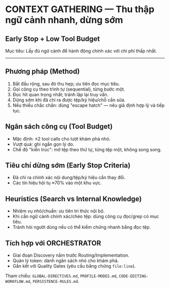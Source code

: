 # CONTEXT GATHERING — Thu thập ngữ cảnh nhanh, dừng sớm
## Early Stop + Low Tool Budget

Mục tiêu: Lấy đủ ngữ cảnh để hành động chính xác với chi phí thấp nhất.

---

## Phương pháp (Method)
1. Bắt đầu rộng, sau đó thu hẹp; ưu tiên đọc mục tiêu.
2. Gọi công cụ theo trình tự (sequential), từng bước một.
3. Đọc hit quan trọng nhất; tránh lặp lại truy vấn.
4. Dừng sớm khi đã chỉ ra được tệp/ký hiệu/chỗ cần sửa.
5. Nếu thiếu chắc chắn: dùng "escape hatch" — nêu giả định hợp lý và tiếp tục.

## Ngân sách công cụ (Tool Budget)
- Mặc định: ≤2 tool calls cho lượt khám phá nhỏ.
- Vượt quá: ghi ngắn gọn lý do.
- Chế độ "kiến trúc": mở tệp theo thứ tự, từng tệp một, không song song.

## Tiêu chí dừng sớm (Early Stop Criteria)
- Đã chỉ ra chính xác nội dung/tệp/ký hiệu cần thay đổi.
- Các tín hiệu hội tụ ≈70% vào một khu vực.

## Heuristics (Search vs Internal Knowledge)
- Nhiệm vụ nhỏ/chuẩn: ưu tiên tri thức nội bộ.
- Khi cần ngữ cảnh chính xác/chéo tệp: dùng công cụ đọc/grep có mục tiêu.
- Tránh hỏi người dùng nếu có thể kiểm chứng nhanh bằng đọc tệp.

## Tích hợp với ORCHESTRATOR
- Giai đoạn Discovery nằm trước Routing/Implementation.
- Quản lý token: dành ngân sách nhỏ cho khám phá.
- Gắn kết với Quality Gates (yêu cầu bằng chứng `file:line`).

Tham chiếu: `GLOBAL-DIRECTIVES.md`, `PROFILE-MODES.md`, `CODE-EDITING-WORKFLOW.md`, `PERSISTENCE-RULES.md`.
